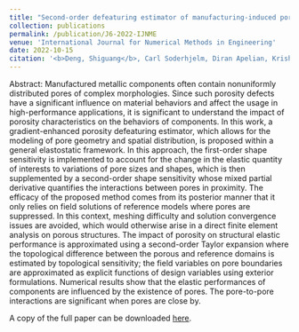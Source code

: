 ```yaml
---
title: "Second-order defeaturing estimator of manufacturing-induced porosity on structural elasticity"
collection: publications
permalink: /publication/J6-2022-IJNME
venue: 'International Journal for Numerical Methods in Engineering'
date: 2022-10-15
citation: '<b>Deng, Shiguang</b>, Carl Soderhjelm, Diran Apelian, Krishnan Suresh. "Second-order defeaturing estimator of manufacturing-induced porosity on structural elasticity." <i>International Journal for Numerical Methods in Engineering</i> 123 (2022): 4483-4517.' 
---
```

Abstract: Manufactured metallic components often contain nonuniformly distributed pores of complex morphologies. Since such porosity defects have a significant influence on material behaviors and affect the usage in high-performance applications, it is significant to understand the impact of porosity characteristics on the behaviors of components. In this work, a gradient-enhanced porosity defeaturing estimator, which allows for the modeling of pore geometry and spatial distribution, is proposed within a general elastostatic framework. In this approach, the first-order shape sensitivity is implemented to account for the change in the elastic quantity of interests to variations of pore sizes and shapes, which is then supplemented by a second-order shape sensitivity whose mixed partial derivative quantifies the interactions between pores in proximity. The efficacy of the proposed method comes from its posterior manner that it only relies on field solutions of reference models where pores are suppressed. In this context, meshing difficulty and solution convergence issues are avoided, which would otherwise arise in a direct finite element analysis on porous structures. The impact of porosity on structural elastic performance is approximated using a second-order Taylor expansion where the topological difference between the porous and reference domains is estimated by topological sensitivity; the field variables on pore boundaries are approximated as explicit functions of design variables using exterior formulations. Numerical results show that the elastic performances of components are influenced by the existence of pores. The pore-to-pore interactions are significant when pores are close by. 

A copy of the full paper can be downloaded [here](/files/J6-2022-IJNME.pdf).